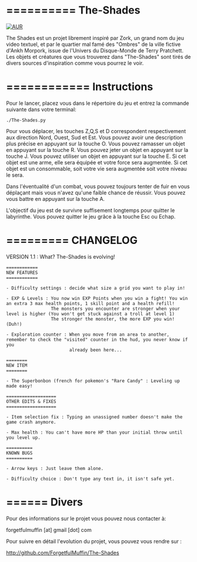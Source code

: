 ==========
The-Shades
==========
[![AUR](https://img.shields.io/aur/license/yaourt.svg?maxAge=2592000?style=plastic)](LICENCE)

The Shades est un projet librement inspiré par Zork, un grand nom du jeu video textuel, et par le quartier mal famé
des "Ombres" de la ville fictive d'Ankh Morpork, issue de l'Univers du Disque-Monde de Terry Pratchett.
Les objets et créatures que vous trouverez dans "The-Shades" sont tirés de divers sources d'inspiration comme vous pourrez le voir.

============
Instructions
============

Pour le lancer, placez vous dans le répertoire du jeu et entrez la commande suivante dans votre terminal:

`./The-Shades.py`

Pour vous déplacer, les touches Z,Q,S et D correspondent respectivement aux direction Nord, Ouest, Sud et Est.
Vous pouvez avoir une description plus précise en appuyant sur la touche O.
Vous pouvez ramasser un objet en appuyant sur la touche R.
Vous pouvez jeter un objet en appuyant sur la touche J.
Vous pouvez utiliser un objet en appuyant sur la touche E.
    Si cet objet est une arme, elle sera équipée et votre force sera augmentée.
    Si cet objet est un consommable, soit votre vie sera augmentée soit votre niveau le sera.

Dans l'éventualité d'un combat, vous pouvez toujours tenter de fuir en vous déplaçant 
mais vous n'avez qu'une faible chance de réussir.
Vous pouvez vous battre en appuyant sur la touche A.

L'objectif du jeu est de survivre suffisement longtemps pour quitter le labyrinthe.
Vous pouvez quitter le jeu grâce à la touche Esc ou Echap.

=========
CHANGELOG
=========

 VERSION 1.1 : What? The-Shades is evolving!
    
    ============
    NEW FEATURES
    ============
    
    - Difficulty settings : decide what size a grid you want to play in!
    
    - EXP & Levels : You now win EXP Points when you win a fight! You win an extra 3 max health points, 1 skill point and a health refill!
                     The monsters you encounter are stronger when your level is higher (You won't get stuck against a troll at level 1)
                     The stronger the monster, the more EXP you win! (Duh!)
    
    - Exploration counter : When you move from an area to another, remember to check the "visited" counter in the hud, you never know if you
                            already been here...
    
    ========
    NEW ITEM
    ========
    
    - The Superbonbon (french for pokemon's "Rare Candy" : Leveling up made easy!
    
    ===================
    OTHER EDITS & FIXES
    ===================
    
    - Item selection fix : Typing an unassigned number doesn't make the game crash anymore.
    
    - Max health : You can't have more HP than your initial throw until you level up.
    
    ==========
    KNOWN BUGS
    ==========
    
    - Arrow keys : Just leave them alone.
    
    - Difficulty choice : Don't type any text in, it isn't safe yet.


======
Divers
======

Pour des informations sur le projet vous pouvez nous contacter à:

forgetfulmuffin [at] gmail [dot] com


Pour suivre en détail l'evolution du projet, vous pouvez vous rendre sur :

http://github.com/ForgetfulMuffin/The-Shades
